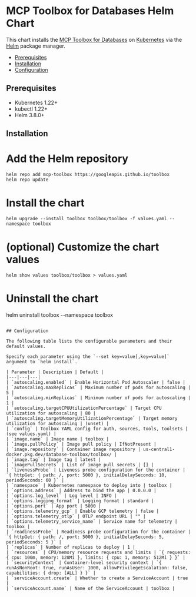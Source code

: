 # MCP Toolbox for Databases Helm Chart

This chart installs the [MCP Toolbox for Databases](https://googleapis.github.io/toolbox/getting-started/introduction/) on [Kubernetes](https://kubernetes.io) via the [Helm](https://helm.sh) package manager.

- [Prerequisites](#prerequisites)
- [Installation](#installation)
- [Configuration](#configuration)

## Prerequisites

- Kubernetes 1.22+
- kubectl 1.22+ 
- Helm 3.8.0+ 

## Installation

# Add the Helm repository

```shell
helm repo add mcp-toolbox https://googleapis.github.io/toolbox
helm repo update
```

# Install the chart

```shell
helm upgrade --install toolbox toolbox/toolbox -f values.yaml --namespace toolbox
```
# (optional) Customize the chart values

```shell
helm show values toolbox/toolbox > values.yaml
```

# Uninstall the chart
helm uninstall toolbox --namespace toolbox
```

## Configuration

The following table lists the configurable parameters and their default values.

Specify each parameter using the `--set key=value[,key=value]` argument to `helm install`.

| Parameter | Description | Default |
|---|---|---|
| `autoscaling.enabled` | Enable Horizontal Pod Autoscaler | false |
| `autoscaling.maxReplicas` | Maximum number of pods for autoscaling | 5 |
| `autoscaling.minReplicas` | Minimum number of pods for autoscaling | 1 |
| `autoscaling.targetCPUUtilizationPercentage` | Target CPU utilization for autoscaling | 80 |
| `autoscaling.targetMemoryUtilizationPercentage` | Target memory utilization for autoscaling | (unset) |
| `config` | Toolbox YAML config for auth, sources, tools, toolsets | (see values.yaml) |
| `image.name` | Image name | toolbox |
| `image.pullPolicy` | Image pull policy | IfNotPresent |
| `image.repository` | Container image repository | us-central1-docker.pkg.dev/database-toolbox/toolbox/ |
| `image.tag` | Image tag | latest |
| `imagePullSecrets` | List of image pull secrets | [] |
| `livenessProbe` | Liveness probe configuration for the container | `{ httpGet: { path: /, port: 5000 }, initialDelaySeconds: 10, periodSeconds: 60 }` |
| `namespace` | Kubernetes namespace to deploy into | toolbox |
| `options.address` | Address to bind the app | 0.0.0.0 |
| `options.log_level` | Log level | INFO |
| `options.logging_format` | Logging format | standard |
| `options.port` | App port | 5000 |
| `options.telemetry_gcp` | Enable GCP telemetry | false |
| `options.telemetry_otlp` | OTLP endpoint URL | "" |
| `options.telemetry_service_name` | Service name for telemetry | toolbox |
| `readinessProbe` | Readiness probe configuration for the container | `{ httpGet: { path: /, port: 5000 }, initialDelaySeconds: 5, periodSeconds: 5 }` |
| `replicas` | Number of replicas to deploy | 1 |
| `resources` | CPU/memory resource requests and limits | `{ requests: { cpu: 100m, memory: 128Mi }, limits: { cpu: 1, memory: 512Mi } }` |
| `securityContext` | Container-level security context | `{ runAsNonRoot: true, runAsUser: 1000, allowPrivilegeEscalation: false, capabilities: { drop: [ALL] } }` |
| `serviceAccount.create` | Whether to create a ServiceAccount | true |
| `serviceAccount.name` | Name of the ServiceAccount | toolbox |